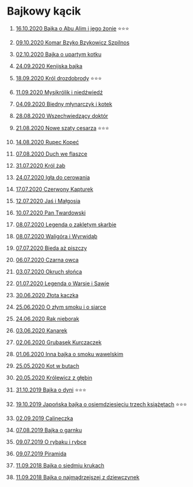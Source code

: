 # Bajkowy kącik



1. [16.10.2020 Bajka o Abu Alim i jego żonie](http://static.prsa.pl/6c8d0eed-2038-4a79-8592-7b7dd6eea04a.mp3) :star::star::star:

1. [09.10.2020 Komar Bzyko Bzykowicz Szpilnos](http://static.prsa.pl/64e4615f-c063-420e-85ff-01fdc3547b90.mp3)

1. [02.10.2020 Bajka o upartym kotku](http://static.prsa.pl/03554a5a-69fc-4063-8ebe-e6001d6c556e.mp3)

1. [24.09.2020 Kenijska bajka](http://static.prsa.pl/90955767-8ef0-4e5a-ba85-a4b4e3a80420.mp3)

1. [18.09.2020 Król drozdobrody](http://static.prsa.pl/6ebf4482-ab66-4410-8950-e6dfea50efee.mp3) :star::star::star:

1. [11.09.2020 Mysikrólik i niedźwiedź](http://static.prsa.pl/3783cfcf-0669-4204-9f46-0f153cfd1540.mp3)

1. [04.09.2020 Biedny młynarczyk i kotek](http://static.prsa.pl/aae2cbbf-ff6f-4749-bbd1-367f2a84efea.mp3)

1. [28.08.2020 Wszechwiedzący doktór](http://static.prsa.pl/0a9e902d-ae3a-48f3-8912-b79b3d9efd3d.mp3)

1. [21.08.2020 Nowe szaty cesarza](http://static.prsa.pl/6081dd63-015d-4878-80f5-5eb5f8a3ac6a.mp3) :star::star::star:

1. [14.08.2020 Rupec Kopeć](http://static.prsa.pl/c49d1e69-5f71-4423-9c53-4e0c2c651c25.mp3)

1. [07.08.2020 Duch we flaszce](http://static.prsa.pl/8045bfc9-fba0-4dd1-92ed-86b790ec8e9c.mp3)

1. [31.07.2020 Król żab](http://static.prsa.pl/89d185c0-54c8-478d-b98d-c2bd5f48b04c.mp3)

1. [24.07.2020 Igła do cerowania](http://static.prsa.pl/50fef085-f9ce-4e77-b293-695bff7966a0.mp3)

1. [17.07.2020 Czerwony Kapturek](http://static.prsa.pl/f0ce9e54-4e3c-4118-824a-48c5749ec96a.mp3)

1. [12.07.2020 Jaś i Małgosia](http://static.prsa.pl/a537ed7d-92d9-4d43-8dec-7e5234d702aa.mp3)

1. [10.07.2020 Pan Twardowski](http://static.prsa.pl/4e87ffec-13d7-4613-9a0b-afe2cc11d556.mp3)

1. [08.07.2020 Legenda o zaklętym skarbie](http://static.prsa.pl/fa16269a-4ae2-4582-b8e3-be1851682fac.mp3)

1. [08.07.2020 Waligóra i Wyrwidąb](http://static.prsa.pl/904f0fb0-f23e-480d-85ea-de9b5848f877.mp3)

1. [07.07.2020 Bieda aż piszczy](http://static.prsa.pl/ded6515e-9f75-4e4b-a4d3-cf359aebbc0f.mp3)

1. [06.07.2020 Czarna owca](http://static.prsa.pl/0e597c80-b0e6-427a-b16b-65710d7c38e5.mp3)

1. [03.07.2020 Okruch słońca](http://static.prsa.pl/92de0b41-19de-4e99-b5a3-6bde154bcad8.mp3)

1. [01.07.2020 Legenda o Warsie i Sawie](http://static.prsa.pl/eda8a4b9-447e-453b-b281-87736fea332e.mp3)

1. [30.06.2020 Złota kaczka](http://static.prsa.pl/5e7241d2-2890-44e9-9235-91bd2de9497f.mp3)

1. [25.06.2020 O złym smoku i o siarce](http://static.prsa.pl/26aa58b9-cac4-4c78-8107-4726d5c63744.mp3)

1. [24.06.2020 Rak nieborak](http://static.prsa.pl/d81b5fec-07e6-470d-b981-f689072212ae.mp3)

1. [03.06.2020 Kanarek](http://static.prsa.pl/984c4e5b-eaca-4c48-a20a-f3d588bad82e.mp3)

1. [02.06.2020 Grubasek Kurczaczek](http://static.prsa.pl/c10e4d29-1f01-4304-87f9-72d4c100e807.mp3)

1. [01.06.2020 Inna bajka o smoku wawelskim](http://static.prsa.pl/7c3f37b1-760e-4560-8df3-f849b2838d31.mp3)

1. [25.05.2020 Kot w butach](http://static.prsa.pl/67a5df93-d670-4e81-b0c7-2bc6fcc508ac.mp3)

1. [20.05.2020 Królewicz z głębin](http://static.prsa.pl/67793188-183e-46ca-b283-3029059ea9b3.mp3)

1. [31.10.2019 Bajka o dyni](http://static.prsa.pl/7869f166-8d7e-4ea0-8c11-b8d8c9444ca4.mp3) :star::star::star:

1. [19.10.2019 Japońska bajka o osiemdziesięciu trzech książętach](http://static.prsa.pl/21f342bf-6050-4af9-be6f-d0890d8fa8c5.mp3) :star::star::star:

1. [02.09.2019 Calineczka](http://static.prsa.pl/c2fcc1e4-0d3a-4b3f-b2f1-b937d10fdb54.mp3)

1. [07.08.2019 Bajka o garnku](http://static.prsa.pl/ff48e5c8-fc82-46e1-8b6b-ee594b08d726.mp3)

1. [09.07.2019 O rybaku i rybce](http://static.prsa.pl/5ee85422-248d-4e3a-b93d-e55ae5ea46da.mp3)

1. [09.07.2019 Piramida](http://static.prsa.pl/1f9995c5-6d71-4587-9bca-1730867168c3.mp3)

1. [11.09.2018 Bajka o siedmiu krukach](http://static.prsa.pl/c808fed7-6643-40f1-b71f-0307887b9c45.mp3)

1. [11.09.2018 Bajka o najmądrzejszej z dziewczynek](http://static.prsa.pl/fc50b95e-bb8c-494f-90a4-e4cfd55fa844.mp3)

